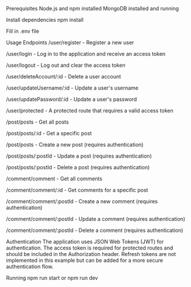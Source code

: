 Prerequisites
Node.js and npm installed
MongoDB installed and running

Install dependencies
npm install

Fill in .env file

Usage
Endpoints
/user/register - Register a new user

/user/login - Log in to the application and receive an access token

/user/logout - Log out and clear the access token

/user/deleteAccount/:id - Delete a user account

/user/updateUsername/:id - Update a user's username

/user/updatePassword/:id - Update a user's password

/user/protected - A protected route that requires a valid access token

/post/posts - Get all posts

/post/posts/:id - Get a specific post

/post/posts - Create a new post (requires authentication)

/post/posts/:postId - Update a post (requires authentication)

/post/posts/:postId - Delete a post (requires authentication)

/comment/comment - Get all comments

/comment/comment/:id - Get comments for a specific post

/comment/comment/:postId - Create a new comment (requires authentication)

/comment/comment/:postId - Update a comment (requires authentication)

/comment/comment/:postId - Delete a comment (requires authentication)

Authentication
The application uses JSON Web Tokens (JWT) for authentication.
The access token is required for protected routes and should be included in the Authorization header.
Refresh tokens are not implemented in this example but can be added for a more secure authentication flow.

Running
npm run start or npm run dev